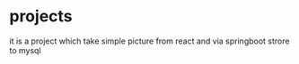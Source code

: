 # projects
it is a project which take simple picture from react and via springboot strore to mysql 
